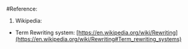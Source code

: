 #Reference:
1. Wikipedia:
+ Term Rewriting system: [https://en.wikipedia.org/wiki/Rewriting](https://en.wikipedia.org/wiki/Rewriting#Term_rewriting_systems)
